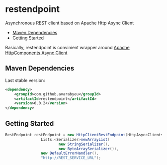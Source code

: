 # restendpoint

Asynchronous REST client based on Apache Http Async Client

* [Maven Dependencies](#maven-dependencies)
* [Getting Started](#getting-started)

Basically, restendpoint is convinient wrapper around 
[Apache HttpComponents Async Client](http://hc.apache.org/httpcomponents-asyncclient-4.0.x/)

## Maven Dependencies

Last stable version:
```xml
<dependency>
    <groupId>com.github.avarabyeu</groupId>
    <artifactId>restendpoint</artifactId>
    <version>0.0.2</version>
</dependency>
```

## Getting Started

```java
RestEndpoint restEndpoint = new HttpClientRestEndpoint(HttpAsyncClients.createDefault(),
                Lists.<Serializer>newArrayList(
                        new StringSerializer(), 
                        new ByteArraySerializer()), 
                new DefaultErrorHandler(),
                "http://REST_SERVICE_URL");
```
